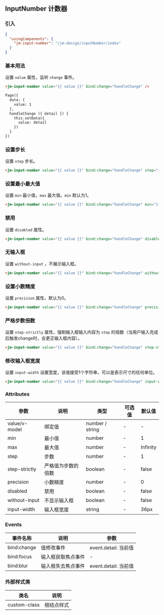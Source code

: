 ## InputNumber 计数器

### 引入

```json
{
  "usingComponents": {
    "jm-input-number": "/jm-design/inputNumber/index"
  }
}
```

### 基本用法

设置 `value` 属性，监听 `change` 事件。

```html
<jm-input-number value="{{ value }}" bind:change="handleChange" />

Page({
  data: {
    value: 1
  },
  handleChange ({ detail }) {
    this.setData({
      value: detail
    })
  }
})
```

### 设置步长

设置 `step` 步长。

```html
<jm-input-number value="{{ value }}" bind:change="handleChange" step="{{ 2 }}" />
```

### 设置最小最大值

设置 `min` 最小值，`max` 最大值。`min` 默认为1。

```html
<jm-input-number value="{{ value }}" bind:change="handleChange" min="{{ 3 }}" max="{{ 10 }}" />
```

### 禁用

设置 `disabled` 属性。

```html
<jm-input-number value="{{ value }}" bind:change="handleChange" disabled="{{true}}" />
```

### 无输入框

设置 `without-input` ，不展示输入框。

```html
<jm-input-number value="{{ value }}" bind:change="handleChange" without-input />
```

### 设置小数精度

设置 `precision` 属性，默认为0。

```html
<jm-input-number value="{{ value }}" bind:change="handleChange" precision="{{ 2 }}" step="{{ 0.1 }}" />
```

### 严格步数倍数

设置 `step-strictly` 属性，强制输入框输入内容为 `step` 的倍数（当用户输入完成后触发change时，会更正输入框内容）。

```html
<jm-input-number value="{{ value }}" bind:change="handleChange" step-strictly step="{{ 2 }}" />
```

### 修改输入框宽度

设置 `input-width` 设置宽度，该值接受1个字符串，可以是表示尺寸的任何单位。

```html
<jm-input-number value="{{ value }}" bind:change="handleChange" input-width="70px" />
```

### Attributes

| 参数      | 说明                                 | 类型      | 可选值       | 默认值   |
|---------- |------------------------------------ |---------- |------------- |-------- |
| value/v-model | 绑定值 | number / string | - | - |
| min | 最小值 | number | - | 1 |
| max | 最大值 | number | - | Infinity |
| step | 步数 | number | - | 1 |
| step-strictly | 严格值为步数的倍数 | boolean | - | false |
| precision | 小数精度 | number | - | 0 |
| disabled | 禁用 | boolean | - | false |
| without-input | 不显示输入框 | boolean | - | false |
| input-width | 输入框宽度 | string | - | 36px |

### Events

| 事件名称      | 说明                                 | 参数     |
|------------- |------------------------------------ |--------- |
| bind:change | 值修改事件 | event.detail: 当前值 |
| bind:focus | 输入框获取焦点事件 | - |
| bind:blur | 输入框失去焦点事件 | event.detail: 当前值 |

### 外部样式类

| 类名     | 说明                |
|---------|---------------------|
| custom-class | 根结点样式 |
